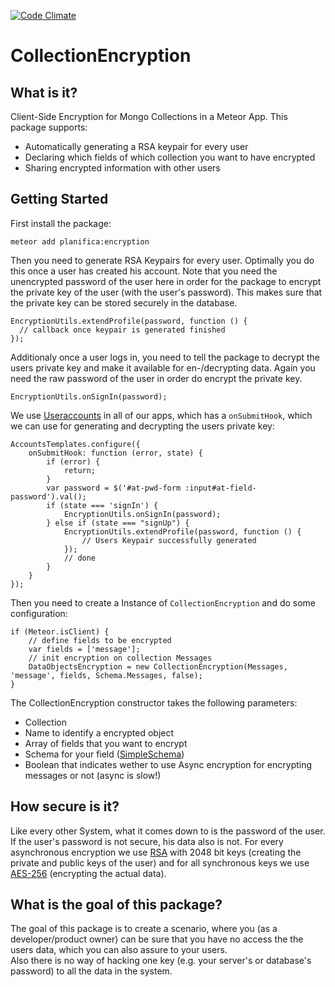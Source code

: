 [![Code Climate](https://codeclimate.com/github/Planifica/encryption/badges/gpa.svg)](https://codeclimate.com/github/Planifica/encryption)
# CollectionEncryption
## What is it?
Client-Side Encryption for Mongo Collections in a Meteor App.
This package supports:
* Automatically generating a RSA keypair for every user
* Declaring which fields of which collection you want to have encrypted
* Sharing encrypted information with other users

## Getting Started
First install the package:
```
meteor add planifica:encryption
```
Then you need to generate RSA Keypairs for every user. Optimally you do this once a user has created his account. Note that you need the unencrypted password of the user here in order for the package to encrypt the private key of the user (with the user's password). This makes sure that the private key can be stored securely in the database.

    EncryptionUtils.extendProfile(password, function () {
      // callback once keypair is generated finished
    });
    
Additionaly once a user logs in, you need to tell the package to decrypt the users private key and make it available for en-/decrypting data. Again you need the raw password of the user in order do encrypt the private key.

    EncryptionUtils.onSignIn(password);
    
We use [Useraccounts](https://atmospherejs.com/useraccounts/core) in all of our apps, which has a `onSubmitHook`, which we can use for generating and decrypting the users private key:

    AccountsTemplates.configure({
        onSubmitHook: function (error, state) {
            if (error) {
                return;
            }
            var password = $('#at-pwd-form :input#at-field-password').val();
            if (state === 'signIn') {
                EncryptionUtils.onSignIn(password);
            } else if (state === "signUp") {
                EncryptionUtils.extendProfile(password, function () {
                    // Users Keypair successfully generated
                });
                // done
            }
        }
    });
    
Then you need to create a Instance of `CollectionEncryption` and do some configuration:

    if (Meteor.isClient) {
        // define fields to be encrypted
        var fields = ['message'];
        // init encryption on collection Messages
        DataObjectsEncryption = new CollectionEncryption(Messages, 'message', fields, Schema.Messages, false);
    }
    
The CollectionEncryption constructor takes the following parameters:
* Collection
* Name to identify a encrypted object
* Array of fields that you want to encrypt
* Schema for your field ([SimpleSchema](https://github.com/aldeed/meteor-simple-schema))
* Boolean that indicates wether to use Async encryption for encrypting messages or not (async is slow!)

## How secure is it?
Like every other System, what it comes down to is the password of the user. If the user's password is not secure, his data also is not.
For every asynchronous encryption we use [RSA](http://www-cs-students.stanford.edu/~tjw/jsbn/) with 2048 bit keys (creating the private and public keys of the user) and for all synchronous keys we use [AES-256](https://code.google.com/p/crypto-js/#AES) (encrypting the actual data).
## What is the goal of this package?
The goal of this package is to create a scenario, where you (as a developer/product owner) can be sure that you have no access the the users data, which you can also assure to your users.  
Also there is no way of hacking one key (e.g. your server's or database's password) to all the data in the system.
